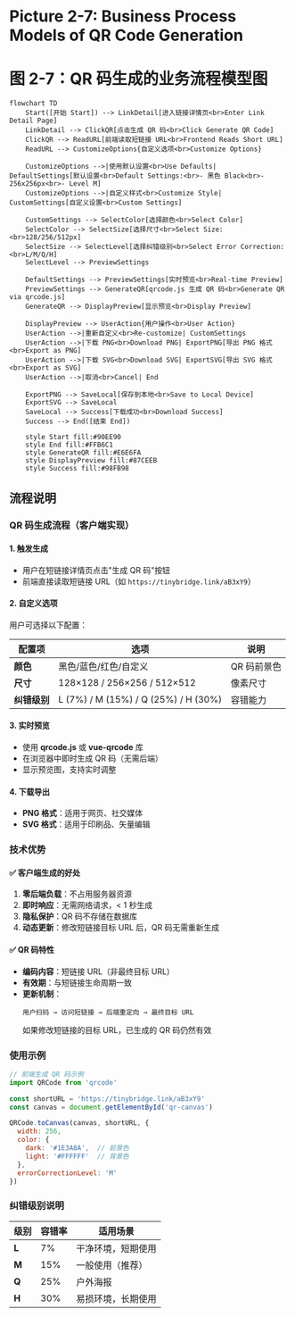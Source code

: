 # Picture 2-7: Business Process Models of QR Code Generation
# 图 2-7：QR 码生成的业务流程模型图

```mermaid
flowchart TD
    Start([开始 Start]) --> LinkDetail[进入链接详情页<br>Enter Link Detail Page]
    LinkDetail --> ClickQR[点击生成 QR 码<br>Click Generate QR Code]
    ClickQR --> ReadURL[前端读取短链接 URL<br>Frontend Reads Short URL]
    ReadURL --> CustomizeOptions{自定义选项<br>Customize Options}

    CustomizeOptions -->|使用默认设置<br>Use Defaults| DefaultSettings[默认设置<br>Default Settings:<br>- 黑色 Black<br>- 256x256px<br>- Level M]
    CustomizeOptions -->|自定义样式<br>Customize Style| CustomSettings[自定义设置<br>Custom Settings]

    CustomSettings --> SelectColor[选择颜色<br>Select Color]
    SelectColor --> SelectSize[选择尺寸<br>Select Size:<br>128/256/512px]
    SelectSize --> SelectLevel[选择纠错级别<br>Select Error Correction:<br>L/M/Q/H]
    SelectLevel --> PreviewSettings

    DefaultSettings --> PreviewSettings[实时预览<br>Real-time Preview]
    PreviewSettings --> GenerateQR[qrcode.js 生成 QR 码<br>Generate QR via qrcode.js]
    GenerateQR --> DisplayPreview[显示预览<br>Display Preview]

    DisplayPreview --> UserAction{用户操作<br>User Action}
    UserAction -->|重新自定义<br>Re-customize| CustomSettings
    UserAction -->|下载 PNG<br>Download PNG| ExportPNG[导出 PNG 格式<br>Export as PNG]
    UserAction -->|下载 SVG<br>Download SVG| ExportSVG[导出 SVG 格式<br>Export as SVG]
    UserAction -->|取消<br>Cancel| End

    ExportPNG --> SaveLocal[保存到本地<br>Save to Local Device]
    ExportSVG --> SaveLocal
    SaveLocal --> Success[下载成功<br>Download Success]
    Success --> End([结束 End])

    style Start fill:#90EE90
    style End fill:#FFB6C1
    style GenerateQR fill:#E6E6FA
    style DisplayPreview fill:#87CEEB
    style Success fill:#98FB98
```

## 流程说明

### QR 码生成流程（客户端实现）

#### 1. 触发生成
- 用户在短链接详情页点击"生成 QR 码"按钮
- 前端直接读取短链接 URL（如 `https://tinybridge.link/aB3xY9`）

#### 2. 自定义选项
用户可选择以下配置：

| 配置项 | 选项 | 说明 |
|--------|------|------|
| **颜色** | 黑色/蓝色/红色/自定义 | QR 码前景色 |
| **尺寸** | 128×128 / 256×256 / 512×512 | 像素尺寸 |
| **纠错级别** | L (7%) / M (15%) / Q (25%) / H (30%) | 容错能力 |

#### 3. 实时预览
- 使用 **qrcode.js** 或 **vue-qrcode** 库
- 在浏览器中即时生成 QR 码（无需后端）
- 显示预览图，支持实时调整

#### 4. 下载导出
- **PNG 格式**：适用于网页、社交媒体
- **SVG 格式**：适用于印刷品、矢量编辑

### 技术优势

#### ✅ 客户端生成的好处
1. **零后端负载**：不占用服务器资源
2. **即时响应**：无需网络请求，< 1 秒生成
3. **隐私保护**：QR 码不存储在数据库
4. **动态更新**：修改短链接目标 URL 后，QR 码无需重新生成

#### ✅ QR 码特性
- **编码内容**：短链接 URL（非最终目标 URL）
- **有效期**：与短链接生命周期一致
- **更新机制**：
  ```
  用户扫码 → 访问短链接 → 后端重定向 → 最终目标 URL
  ```
  如果修改短链接的目标 URL，已生成的 QR 码仍然有效

### 使用示例

```javascript
// 前端生成 QR 码示例
import QRCode from 'qrcode'

const shortURL = 'https://tinybridge.link/aB3xY9'
const canvas = document.getElementById('qr-canvas')

QRCode.toCanvas(canvas, shortURL, {
  width: 256,
  color: {
    dark: '#1E3A8A',  // 前景色
    light: '#FFFFFF'  // 背景色
  },
  errorCorrectionLevel: 'M'
})
```

### 纠错级别说明

| 级别 | 容错率 | 适用场景 |
|------|--------|----------|
| **L** | 7% | 干净环境，短期使用 |
| **M** | 15% | 一般使用（推荐） |
| **Q** | 25% | 户外海报 |
| **H** | 30% | 易损环境，长期使用 |
